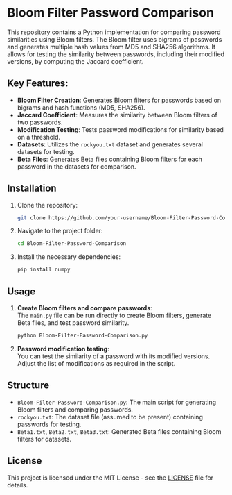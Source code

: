 # Bloom Filter Password Comparison

This repository contains a Python implementation for comparing password similarities using Bloom filters. The Bloom filter uses bigrams of passwords and generates multiple hash values from MD5 and SHA256 algorithms. It allows for testing the similarity between passwords, including their modified versions, by computing the Jaccard coefficient.

## Key Features:
- **Bloom Filter Creation**: Generates Bloom filters for passwords based on bigrams and hash functions (MD5, SHA256).
- **Jaccard Coefficient**: Measures the similarity between Bloom filters of two passwords.
- **Modification Testing**: Tests password modifications for similarity based on a threshold.
- **Datasets**: Utilizes the `rockyou.txt` dataset and generates several datasets for testing.
- **Beta Files**: Generates Beta files containing Bloom filters for each password in the datasets for comparison.

## Installation

1. Clone the repository:

    ```bash
    git clone https://github.com/your-username/Bloom-Filter-Password-Comparison.git
    ```

2. Navigate to the project folder:

    ```bash
    cd Bloom-Filter-Password-Comparison
    ```

3. Install the necessary dependencies:

    ```bash
    pip install numpy
    ```

## Usage

1. **Create Bloom filters and compare passwords**:  
   The `main.py` file can be run directly to create Bloom filters, generate Beta files, and test password similarity.

    ```bash
    python Bloom-Filter-Password-Comparison.py
    ```

2. **Password modification testing**:  
   You can test the similarity of a password with its modified versions. Adjust the list of modifications as required in the script.

## Structure

- `Bloom-Filter-Password-Comparison.py`: The main script for generating Bloom filters and comparing passwords.
- `rockyou.txt`: The dataset file (assumed to be present) containing passwords for testing.
- `Beta1.txt`, `Beta2.txt`, `Beta3.txt`: Generated Beta files containing Bloom filters for datasets.

## License

This project is licensed under the MIT License - see the [LICENSE](LICENSE) file for details.

